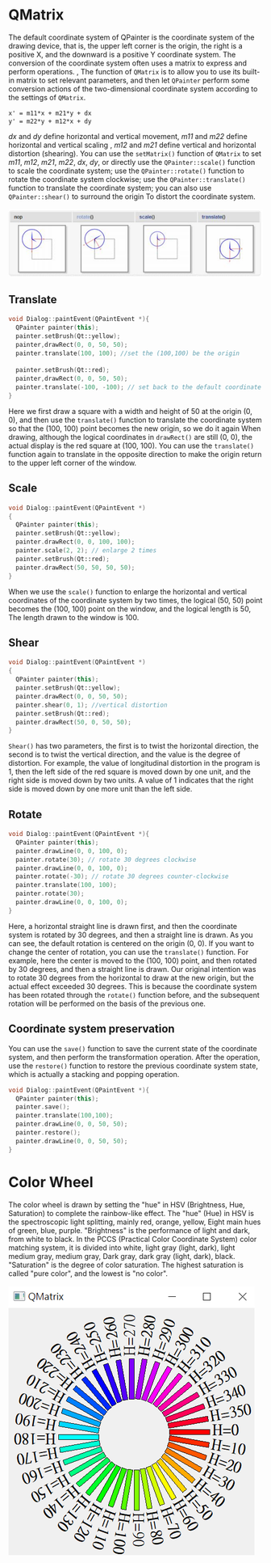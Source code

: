 # QMatrix
The default coordinate system of QPainter is the coordinate system of the drawing device, that is, the upper left corner is the origin, the right is a positive X, and the downward is a positive Y coordinate system. The conversion of the coordinate system often uses a matrix to express and perform operations. , The function of `QMatrix` is to allow you to use its built-in matrix to set relevant parameters, and then let `QPainter` perform some conversion actions of the two-dimensional coordinate system according to the settings of `QMatrix`.
```
x' = m11*x + m21*y + dx
y' = m22*y + m12*x + dy
```
_dx_ and _dy_ define horizontal and vertical movement, _m11_ and _m22_ define horizontal and vertical scaling , _m12_ and _m21_ define vertical and horizontal distortion (shearing). You can use the `setMatrix()` function of `QMatrix` to set _m11_, _m12_, _m21_, _m22_, _dx_, _dy_, or directly use the `QPainter::scale()` function to scale the coordinate system; use the `QPainter::rotate()` function to rotate the coordinate system clockwise; use the `QPainter::translate()` function to translate the coordinate system; you can also use `QPainter::shear()` to surround the origin To distort the coordinate system.<br><br>
![iamge](../../qt_learning/figures/QTrasform.PNG)
## Translate
```cpp
void Dialog::paintEvent(QPaintEvent *){
  QPainter painter(this);
  painter.setBrush(Qt::yellow);
  painter,drawRect(0, 0, 50, 50); 
  painter.translate(100, 100); //set the (100,100) be the origin 
  
  painter.setBrush(Qt::red);
  painter,drawRect(0, 0, 50, 50);
  painter.translate(-100, -100); // set back to the default coordinate
}
```
Here we first draw a square with a width and height of 50 at the origin (0, 0), and then use the `translate()` function to translate the coordinate system so that the (100, 100) point becomes the new origin, so we do it again When drawing, although the logical coordinates in `drawRect()` are still (0, 0), the actual display is the red square at (100, 100). You can use the `translate()` function again to translate in the opposite direction to make the origin return to the upper left corner of the window.

## Scale
```cpp
void Dialog::paintEvent(QPaintEvent *)
{
  QPainter painter(this);
  painter.setBrush(Qt::yellow);
  painter.drawRect(0, 0, 100, 100);
  painter.scale(2, 2); // enlarge 2 times
  painter.setBrush(Qt::red);
  painter.drawRect(50, 50, 50, 50);
}
```
When we use the `scale()` function to enlarge the horizontal and vertical coordinates of the coordinate system by two times, the logical (50, 50) point becomes the (100, 100) point on the window, and the logical length is 50, The length drawn to the window is 100.

## Shear
```cpp
void Dialog::paintEvent(QPaintEvent *)
{
  QPainter painter(this);    
  painter.setBrush(Qt::yellow);   
  painter.drawRect(0, 0, 50, 50);    
  painter.shear(0, 1); //vertical distortion   
  painter.setBrush(Qt::red);    
  painter.drawRect(50, 0, 50, 50);
}
```
`Shear()` has two parameters, the first is to twist the horizontal direction, the second is to twist the vertical direction, and the value is the degree of distortion. For example, the value of longitudinal distortion in the program is 1, then the left side of the red square is moved down by one unit, and the right side is moved down by two units. A value of 1 indicates that the right side is moved down by one more unit than the left side.

## Rotate
```cpp
void Dialog::paintEvent(QPaintEvent *){
  QPainter painter(this);
  painter.drawLine(0, 0, 100, 0);
  painter.rotate(30); // rotate 30 degrees clockwise
  painter.drawLine(0, 0, 100, 0);     
  painter.rotate(-30); // rotate 30 degrees counter-clockwise
  painter.translate(100, 100);    
  painter.rotate(30);    
  painter.drawLine(0, 0, 100, 0);
}
```
Here, a horizontal straight line is drawn first, and then the coordinate system is rotated by 30 degrees, and then a straight line is drawn. As you can see, the default rotation is centered on the origin (0, 0). If you want to change the center of rotation, you can use the `translate()` function. For example, here the center is moved to the (100, 100) point, and then rotated by 30 degrees, and then a straight line is drawn. Our original intention was to rotate 30 degrees from the horizontal to draw at the new origin, but the actual effect exceeded 30 degrees. This is because the coordinate system has been rotated through the `rotate()` function before, and the subsequent rotation will be performed on the basis of the previous one.

## Coordinate system preservation
You can use the `save()` function to save the current state of the coordinate system, and then perform the transformation operation. After the operation, use the `restore()` function to restore the previous coordinate system state, which is actually a stacking and popping operation.
```cpp
void Dialog::paintEvent(QPaintEvent *){
  QPainter painter(this);
  painter.save(); 
  painter.translate(100,100);
  painter.drawLine(0, 0, 50, 50);
  painter.restore(); 
  painter.drawLine(0, 0, 50, 50);
}
```

# Color Wheel
The color wheel is drawn by setting the "hue" in HSV (Brightness, Hue, Saturation) to complete the rainbow-like effect. The "hue" (Hue) in HSV is the spectroscopic light splitting, mainly red, orange, yellow, Eight main hues of green, blue, purple. "Brightness" is the performance of light and dark, from white to black. In the PCCS (Practical Color Coordinate System) color matching system, it is divided into white, light gray (light, dark), light medium gray, medium gray, Dark gray, dark gray (light, dark), black. "Saturation" is the degree of color saturation. The highest saturation is called "pure color", and the lowest is "no color".<br><br>
![image](../../qt_learning/figures/QMatrix.PNG)
